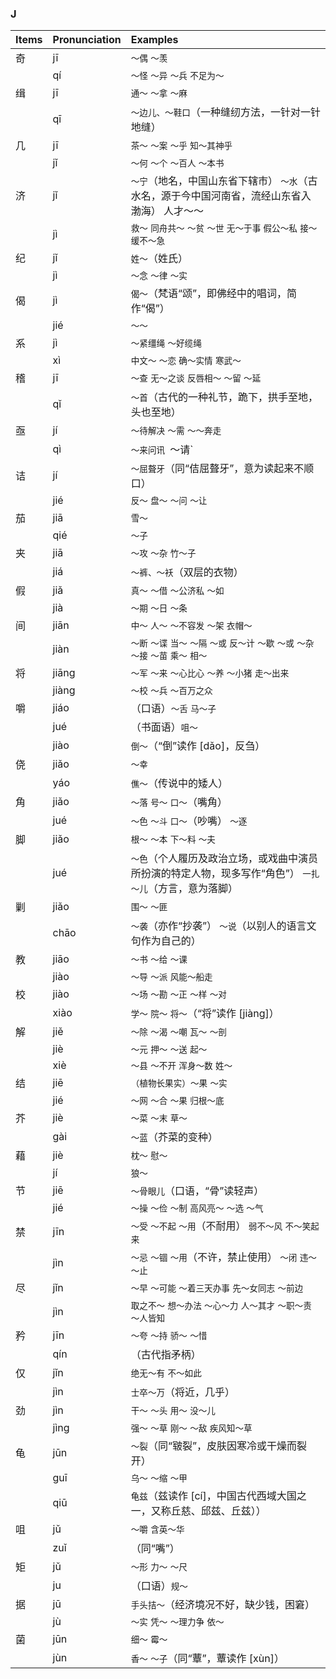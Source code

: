 ### J

| Items | Pronunciation | Examples |
| :---------------- | :---------- | :---------- |
| 奇 | jī | `～偶` `～羡` |
|    | qí | `～怪` `～异` `～兵` `不足为～` |
| 缉 | jī | `通～` `～拿` `～麻` |
|    | qī | `～边儿、～鞋口`（一种缝纫方法，一针对一针地缝） |
| 几 | jī | `茶～` `～案` `～乎` `知～其神乎` |
|    | jǐ | `～何` `～个` `～百人` `～本书` |
| 济 | jǐ | `～宁`（地名，中国山东省下辖市） `～水`（古水名，源于今中国河南省，流经山东省入渤海） 人才～～ |
|    | jì | `救～` `同舟共～` `～贫` `～世` `无～于事` `假公～私` `接～` `缓不～急` |
| 纪 | jǐ | `姓～`（姓氏） |
|    | jì | `～念` `～律` `～实` |
| 偈 | jì | `偈～`（梵语“颂”，即佛经中的唱词，简作“偈”） |
|    | jié | `～～` |
| 系 | jì | `～紧缰绳` `～好缆绳` |
|    | xì | `中文～` `～恋` `确～实情` `寒武～` |
| 稽 | jī | `～查` `无～之谈` `反唇相～` `～留` `～延` |
|    | qǐ | `～首`（古代的一种礼节，跪下，拱手至地，头也至地） |
| 亟 | jí | `～待解决` `～需` `～～奔走` |
|    | qì | `～来问讯 `～请` |
| 诘 | jí | `～屈聱牙`（同“佶屈聱牙”，意为读起来不顺口） |
|    | jié | `反～` `盘～` `～问` `～让` |
| 茄 | jiā  | `雪～` |
|    | qié  | `～子` |
| 夹 | jiā | `～攻` `～杂` `竹～子` |
|    | jiá | `～裤、～袄`（双层的衣物） |
| 假 | jiǎ | `真～` `～借` `～公济私` `～如` |
|    | jià | `～期` `～日` `～条` |
| 间 | jiān | `中～` `人～` `～不容发` `～架` `衣帽～` |
|    | jiàn | `～断` `～谍` `当～` `～隔` `～或` `反～计` `～歇` `～或` `～杂` `～接` `～苗` `乘～` `相～` |
| 将 | jiāng | `～军` `～来` `～心比心` `～养` `～小猪` `走～出来` |
|    | jiàng | `～校` `～兵` `～百万之众` |
| 嚼 | jiáo | （口语）`～舌` `马～子` |
|    | jué | （书面语）`咀～` |
|    | jiào | `倒～`（“倒”读作 [dǎo]，反刍） |
| 侥 | jiǎo | `～幸` |
|    | yáo | `僬～`（传说中的矮人） |
| 角 | jiǎo | `～落` `号～` `口～`（嘴角） |
|    | jué | `～色` `～斗` `口～`（吵嘴） `～逐` |
| 脚 | jiǎo | `根～` `～本` `下～料` `～夫` |
|    | jué | `～色`（个人履历及政治立场，或戏曲中演员所扮演的特定人物，现多写作“角色”） `一扎～儿`（方言，意为落脚） |
| 剿 | jiǎo | `围～` `～匪` |
|    | chāo | `～袭`（亦作“抄袭”） `～说`（以别人的语言文句作为自己的） |
| 教 | jiāo | `～书` `～给` `～课` |
|    | jiào | `～导` `～派` `风能～船走` |
| 校 | jiào | `～场` `～勘` `～正` `～样` `～对` |
|    | xiào | `学～` `院～` `将～`（“将”读作 [jiàng]） |
| 解 | jiě | `～除` `～渴` `～嘲` `瓦～` `～剖` |
|    | jiè | `～元` `押～` `～送` `起～` |
|    | xiè | `～县` `～不开` `浑身～数` `姓～` |
| 结 | jiē | `（植物长果实）～果` `～实` |
|    | jié | `～网` `～合` `～果` `归根～底` |
| 芥 | jiè | `～菜` `～末` `草～` |
|    | gài | `～蓝`（芥菜的变种） |
| 藉 | jiè | `枕～` `慰～` |
|    | jí | `狼～` |
| 节 | jiē | `～骨眼儿`（口语，“骨”读轻声） |
|    | jié | `～操` `～俭` `～制` `高风亮～` `～选` `～气` |
| 禁 | jīn | `～受` `～不起` `～用`（不耐用） `弱不～风` `不～笑起来` |
|    | jìn | `～忌` `～锢` `～用`（不许，禁止使用） `～闭` `违～` `～止` |
| 尽 | jǐn | `～早` `～可能` `～着三天办事` `先～女同志` `～前边` |
|    | jìn | `取之不～` `想～办法` `～心～力` `人～其才` `～职～责` `～人皆知` |
| 矜 | jīn | `～夸` `～持` `骄～` `～惜` |
|    | qín | （古代指矛柄） |
| 仅 | jǐn | `绝无～有` `不～如此` |
|    | jìn | `士卒～万`（将近，几乎） |
| 劲 | jìn | `干～` `～头` `用～` `没～儿` |
|    | jìng | `强～` `～草` `刚～` `～敌` `疾风知～草` |
| 龟 | jūn | `～裂`（同“皲裂”，皮肤因寒冷或干燥而裂开） |
|    | guī | `乌～` `～缩` `～甲` |
|    | qiū | `龟兹`（兹读作 [cí]，中国古代西域大国之一，又称丘慈、邱兹、丘兹）） |
| 咀 | jǔ | `～嚼` `含英～华` |
|    | zuǐ | （同“嘴”） |
| 矩 | jǔ | `～形` `力～` `～尺` |
|    | ju  | （口语）`规～` |
| 据 | jū | `手头拮～`（经济境况不好，缺少钱，困窘） |
|    | jù | `～实` `凭～` `～理力争` `依～` |
| 菌 | jūn | `细～` `霉～` |
|    | jùn | `香～` `～子`（同“蕈”，蕈读作 [xùn]） |
